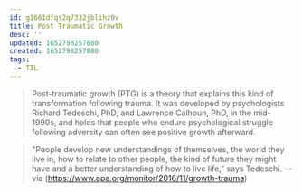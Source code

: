 ```yaml
---
id: g1661dfqs2q7332jblihz0v
title: Post Traumatic Growth
desc: ''
updated: 1652798257080
created: 1652798257080
tags:
  - TIL
---
```


> Post-traumatic growth (PTG) is a theory that explains this kind of transformation following trauma. It was developed by psychologists Richard Tedeschi, PhD, and Lawrence Calhoun, PhD, in the mid-1990s, and holds that people who endure psychological struggle following adversity can often see positive growth afterward.

> "People develop new understandings of themselves, the world they live in, how to relate to other people, the kind of future they might have and a better understanding of how to live life," says Tedeschi. — via (https://www.apa.org/monitor/2016/11/growth-trauma)
